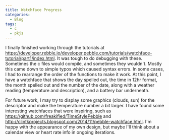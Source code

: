 ```yaml
---
title: Watchface Progress
categories: 
  - Blog
tags:
  - c
  - pkjs
---
```


I finally finished working through the tutorials at <https://developer.rebble.io/developer.pebble.com/tutorials/watchface-tutorial/part1/index.html>. It was tough to do debugging with these. Sometimes the c files would compile, and sometimes they wouldn't. Mostly this came down to simple typos which caused syntax errors. In some cases, I had to rearrange the order of the functions to make it work. At this point, I have a watchface that shows the day spelled out, the time in 12hr format, the month spelled out and the number of the date, along with a weather reading (temperature and description), and a battery bar underneath. 

For future work, I may try to display some graphics (clouds, sun) for the descriptor and make the temperature number a bit larger. I have found some interesting watchfaces that were inspiring, such as <https://github.com/freakified/TimeStylePebble> and <http://clintkprojects.blogspot.com/2014/11/pebble-watchface.html>. I'm happy with the appearance of my own design, but maybe I'll think about a calendar view or heart rate info in ongoing iterations. 